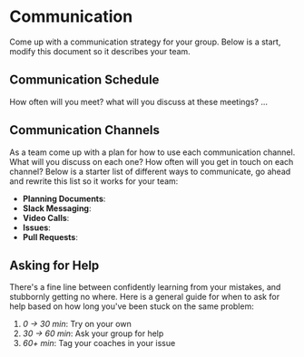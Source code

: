 # Communication

Come up with a communication strategy for your group. Below is a start, modify this document so it describes your team.

## Communication Schedule

How often will you meet? what will you discuss at these meetings? ...

## Communication Channels

As a team come up with a plan for how to use each communication channel.  What will you discuss on each one? How often will you get in touch on each channel?  Below is a starter list of different ways to communicate, go ahead and rewrite this list so it works for your team:

- **Planning Documents**:
- **Slack Messaging**:
- **Video Calls**:
- **Issues**:
- **Pull Requests**:

## Asking for Help

There's a fine line between confidently learning from your mistakes, and stubbornly getting no where. Here is a general guide for when to ask for help based on how long you've been stuck on the same problem:

1. _0 -> 30 min_: Try on your own
2. _30 -> 60 min_: Ask your group for help
3. _60+ min_: Tag your coaches in your issue
